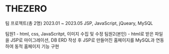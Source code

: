 # THEZERO
팀 프로젝트(총 2명)
2023.01 ~ 2023.05
JSP, JavaScript, jQueary, MySQL

팀원1 - html, css, JavaScritpt, 이미지 수집 및 수정
팀원2(본인) - html로 받은 파일을 JSP로 마이그레이션, DB ERD 작성 후 JSP로 만들어진 홈페이지를 MySQL과 연동하여 동적 홈페이지 기능 구현
